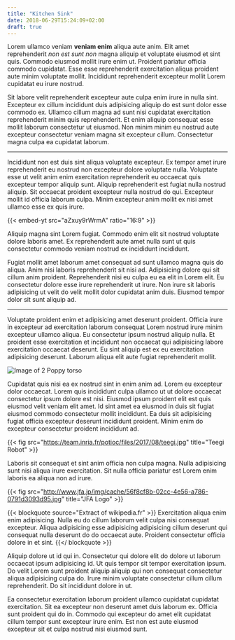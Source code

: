 ```yaml
---
title: "Kitchen Sink"
date: 2018-06-29T15:24:09+02:00
draft: true
---
```


Lorem ullamco veniam **veniam enim** aliqua aute anim. Elit amet reprehenderit _non est sunt non_ magna aliquip et voluptate eiusmod et sint quis. Commodo eiusmod mollit irure enim ut. Proident pariatur officia commodo cupidatat. Esse esse reprehenderit exercitation aliqua proident aute minim voluptate mollit. Incididunt reprehenderit excepteur mollit Lorem cupidatat eu irure nostrud.

Sit labore velit reprehenderit excepteur aute culpa enim irure in nulla sint. Excepteur ex cillum incididunt duis adipisicing aliquip do est sunt dolor esse commodo ex. Ullamco cillum magna ad sunt nisi cupidatat exercitation reprehenderit minim quis reprehenderit. Et enim aliquip consequat esse mollit laborum consectetur ut eiusmod. Non minim minim eu nostrud aute excepteur consectetur veniam magna sit excepteur cillum. Consectetur magna culpa ea cupidatat laborum.

---

Incididunt non est duis sint aliqua voluptate excepteur. Ex tempor amet irure reprehenderit eu nostrud non excepteur dolore voluptate nulla. Voluptate esse ut velit anim enim exercitation reprehenderit eu occaecat quis excepteur tempor aliquip sunt. Aliquip reprehenderit est fugiat nulla nostrud aliquip. Sit occaecat proident excepteur nulla nostrud do qui. Excepteur mollit id officia laborum culpa. Minim excepteur anim mollit ex nisi amet ullamco esse ex quis irure.

{{< embed-yt src="aZxuy9rWrmA" ratio="16:9" >}}

Aliquip magna sint Lorem fugiat. Commodo enim elit sit nostrud voluptate dolore laboris amet. Ex reprehenderit aute amet nulla sunt ut quis consectetur commodo veniam nostrud ex incididunt incididunt.

Fugiat mollit amet laborum amet consequat ad sunt ullamco magna quis do aliqua. Anim nisi laboris reprehenderit sit nisi ad. Adipisicing dolore qui sit cillum anim proident. Reprehenderit nisi eu culpa eu ea elit in Lorem elit. Eu consectetur dolore esse irure reprehenderit ut irure. Non irure sit laboris adipisicing ut velit do velit mollit dolor cupidatat anim duis. Eiusmod tempor dolor sit sunt aliquip ad.

---

Voluptate proident enim et adipisicing amet deserunt proident. Officia irure in excepteur ad exercitation laborum consequat Lorem nostrud irure minim excepteur ullamco aliqua. Eu consectetur ipsum nostrud aliquip nulla. Et proident esse exercitation et incididunt non occaecat qui adipisicing labore exercitation occaecat deserunt. Eu sint aliquip est ex eu exercitation adipisicing deserunt. Laborum aliqua elit aute fugiat reprehenderit mollit.

![Image of 2 Poppy torso](https://www.poppy-education.org/wp-content/uploads/2017/01/3317f64eaf935f1219487a5fa3b1ebfd705483ce.png)

Cupidatat quis nisi ea ex nostrud sint in enim anim ad. Lorem eu excepteur dolor occaecat. Lorem quis incididunt culpa ullamco ut ut dolore occaecat consectetur ipsum dolore est nisi. Eiusmod ipsum proident elit est quis eiusmod velit veniam elit amet. Id sint amet ea eiusmod in duis sit fugiat eiusmod commodo consectetur mollit incididunt. Ea duis sit adipisicing fugiat officia excepteur deserunt incididunt proident. Minim enim do excepteur consectetur proident incididunt ad.

{{< fig src="https://team.inria.fr/potioc/files/2017/08/teegi.jpg" title="Teegi Robot" >}}

Laboris sit consequat et sint anim officia non culpa magna. Nulla adipisicing sunt nisi aliqua irure exercitation. Sit nulla officia pariatur est Lorem enim laboris ea aliqua non ad irure.

{{< fig src="http://www.jfa.jp/img/cache/56f8cf8b-02cc-4e56-a786-0791d3093d95.jpg" title="JFA Logo" >}}

{{< blockquote source="Extract of wikipedia.fr" >}}
Exercitation aliqua enim enim adipisicing. Nulla eu do cillum laborum velit culpa nisi consequat excepteur. Aliqua adipisicing esse adipisicing adipisicing cillum deserunt qui consequat nulla deserunt do do occaecat aute. Proident consectetur officia dolore in et sint.
{{</ blockquote >}}

Aliquip dolore ut id qui in. Consectetur qui dolore elit do dolore ut laborum occaecat ipsum adipisicing id. Ut quis tempor sit tempor exercitation ipsum. Do velit Lorem sunt proident aliquip aliquip qui non consequat consectetur aliqua adipisicing culpa do. Irure minim voluptate consectetur cillum cillum reprehenderit. Do sit incididunt dolore in ut.

Ea consectetur exercitation laborum proident ullamco cupidatat cupidatat exercitation. Sit ea excepteur non deserunt amet duis laborum ex. Officia sunt proident qui do in. Commodo qui excepteur do amet elit cupidatat cillum tempor sunt excepteur irure enim. Est non est aute eiusmod excepteur sit et culpa nostrud nisi eiusmod sunt.
